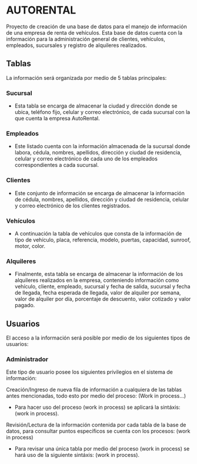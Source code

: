 # AUTORENTAL

Proyecto de creación de una base de datos para el manejo de información de una empresa de renta de vehículos. Esta base de datos cuenta con la información para la administración general de clientes, vehículos, empleados, sucursales y registro de alquileres realizados.

## Tablas
La información será organizada por medio de 5 tablas principales:

### Sucursal
* Esta tabla se encarga de almacenar la ciudad y dirección donde se ubica, teléfono fijo, celular y correo electrónico, de cada sucursal con la que cuenta la empresa AutoRental.

### Empleados
* Este listado cuenta con la información almacenada de la sucursal donde labora, cédula, nombres, apellidos, dirección y ciudad de residencia, celular y correo electrónico de cada uno de los empleados correspondientes a cada sucursal.

### Clientes
* Este conjunto de información se encarga de almacenar la información de cédula, nombres, apellidos, dirección y ciudad de residencia, celular y correo electrónico de los clientes registrados.

### Vehículos
* A continuación la tabla de vehículos que consta de la información de tipo de vehículo, placa, referencia, modelo, puertas, capacidad, sunroof, motor, color.

### Alquileres
* Finalmente, esta tabla se encarga de almacenar la información de los alquileres realizados en la empresa, conteniendo información como vehículo, cliente, empleado, sucursal y fecha de salida, sucursal y fecha de llegada, fecha esperada de llegada, valor de alquiler por semana, valor de alquiler por día, porcentaje de descuento, valor cotizado y valor pagado.

## Usuarios
El acceso a la información será posible por medio de los siguientes tipos de usuarios:

### Administrador
Este tipo de usuario posee los siguientes privilegios en el sistema de información:

Creación/Ingreso de nueva fila de información a cualquiera de las tablas antes mencionadas, todo esto por medio del proceso: (Work in process...)
* Para hacer uso del proceso (work in process) se aplicará la sintáxis: (work in process).

Revisión/Lectura de la información contenida por cada tabla de la base de datos, para consultar puntos específicos se cuenta con los procesos: (work in process)
* Para revisar una única tabla por medio del proceso (work in process) se hará uso de la siguiente sintáxis: (work in process).
